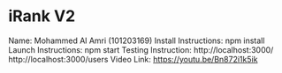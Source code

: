 # iRank V2
 
Name: Mohammed Al Amri (101203169)
Install Instructions: npm install
Launch Instructions: npm start
Testing Instruction:
http://localhost:3000/
http://localhost:3000/users
Video Link: https://youtu.be/Bn872i1k5ik
